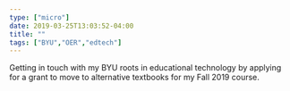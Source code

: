 ```yaml
---
type: ["micro"]
date: 2019-03-25T13:03:52-04:00
title: ""
tags: ["BYU","OER","edtech"]
---
```

Getting in touch with my BYU roots in educational technology by applying for a grant to move to alternative textbooks for my Fall 2019 course.
